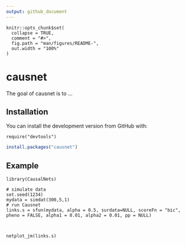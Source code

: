 ```yaml
---
output: github_document
---
```


<!-- README.md is generated from README.Rmd. Please edit that file -->

```{r, include = FALSE}
knitr::opts_chunk$set(
  collapse = TRUE,
  comment = "#>",
  fig.path = "man/figures/README-",
  out.width = "100%"
)
```

# causnet

<!-- badges: start -->
<!-- badges: end -->

The goal of causnet is to ...

## Installation

You can install the development version from GitHub with:

```{r installation, eval=FALSE}
require("devtools")

```



``` r
install.packages("causnet")
```

## Example

```{r}
library(CausalNets)

# simulate data
set.seed(1234)
mydata = simdat(300,5,1)
# run Causnet
links.s = sfun(mydata, alpha = 0.5, surdata=NULL, scoreFn = "bic", pheno = FALSE, alpha1 = 0.01, alpha2 = 0.01, pp = NULL)



netplot_jm(links.s)
```



